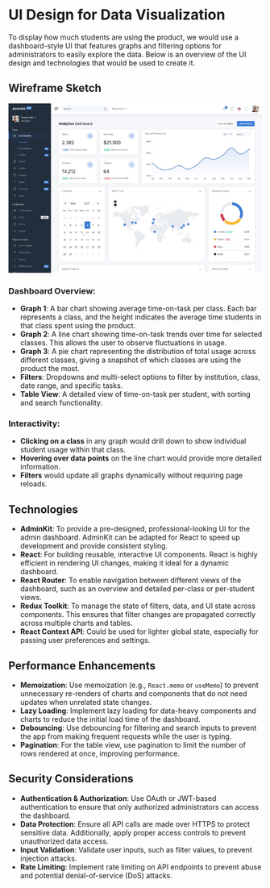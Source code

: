 # UI Design for Data Visualization

To display how much students are using the product, we would use a dashboard-style UI that features graphs and filtering options for administrators to easily explore the data. Below is an overview of the UI design and technologies that would be used to create it.

## Wireframe Sketch

![Admin Panel Wireframe](admin.jpg)

### Dashboard Overview:

- **Graph 1**: A bar chart showing average time-on-task per class. Each bar represents a class, and the height indicates the average time students in that class spent using the product.
- **Graph 2**: A line chart showing time-on-task trends over time for selected classes. This allows the user to observe fluctuations in usage.
- **Graph 3**: A pie chart representing the distribution of total usage across different classes, giving a snapshot of which classes are using the product the most.
- **Filters**: Dropdowns and multi-select options to filter by institution, class, date range, and specific tasks.
- **Table View**: A detailed view of time-on-task per student, with sorting and search functionality.

### Interactivity:

- **Clicking on a class** in any graph would drill down to show individual student usage within that class.
- **Hovering over data points** on the line chart would provide more detailed information.
- **Filters** would update all graphs dynamically without requiring page reloads.

## Technologies

- **AdminKit**: To provide a pre-designed, professional-looking UI for the admin dashboard. AdminKit can be adapted for React to speed up development and provide consistent styling.
- **React**: For building reusable, interactive UI components. React is highly efficient in rendering UI changes, making it ideal for a dynamic dashboard.
- **React Router**: To enable navigation between different views of the dashboard, such as an overview and detailed per-class or per-student views.
- **Redux Toolkit**: To manage the state of filters, data, and UI state across components. This ensures that filter changes are propagated correctly across multiple charts and tables.
- **React Context API**: Could be used for lighter global state, especially for passing user preferences and settings.

## Performance Enhancements

- **Memoization**: Use memoization (e.g., `React.memo` or `useMemo`) to prevent unnecessary re-renders of charts and components that do not need updates when unrelated state changes.
- **Lazy Loading**: Implement lazy loading for data-heavy components and charts to reduce the initial load time of the dashboard.
- **Debouncing**: Use debouncing for filtering and search inputs to prevent the app from making frequent requests while the user is typing.
- **Pagination**: For the table view, use pagination to limit the number of rows rendered at once, improving performance.

## Security Considerations

- **Authentication & Authorization**: Use OAuth or JWT-based authentication to ensure that only authorized administrators can access the dashboard.
- **Data Protection**: Ensure all API calls are made over HTTPS to protect sensitive data. Additionally, apply proper access controls to prevent unauthorized data access.
- **Input Validation**: Validate user inputs, such as filter values, to prevent injection attacks.
- **Rate Limiting**: Implement rate limiting on API endpoints to prevent abuse and potential denial-of-service (DoS) attacks.
